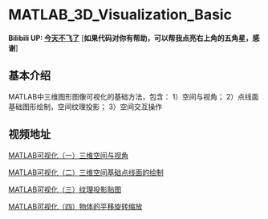 # MATLAB_3D_Visualization_Basic


**Bilibili UP: [今天不飞了](https://space.bilibili.com/330337755)**
  [**如果代码对你有帮助，可以帮我点亮右上角的五角星，感谢**]
  
  

## 基本介绍
MATLAB中三维图形图像可视化的基础方法，包含：
1）空间与视角；
2）点线面基础图形绘制，空间纹理投影；
3）空间交互操作

## 视频地址


[MATLAB可视化（一）三维空间与视角](https://www.bilibili.com/video/BV1Kv4y1u7Um/?share_source=copy_web)

[MATLAB可视化（二）三维空间基础点线面的绘制](https://www.bilibili.com/video/BV1w94y1d7Lj/?share_source=copy_web)

[MATLAB可视化（三）纹理投影贴图](https://www.bilibili.com/video/BV1Ge4y1R7mz/?share_source=copy_web)

[MATLAB可视化（四）物体的平移旋转缩放](https://www.bilibili.com/video/BV1nF411K7S1/?share_source=copy_web)

